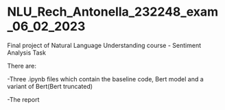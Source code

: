 # NLU_Rech_Antonella_232248_exam_06_02_2023
Final project of Natural Language Understanding course - Sentiment Analysis Task 

There are:

-Three .ipynb files which contain the baseline code, Bert model and a variant of Bert(Bert truncated)

-The report 
